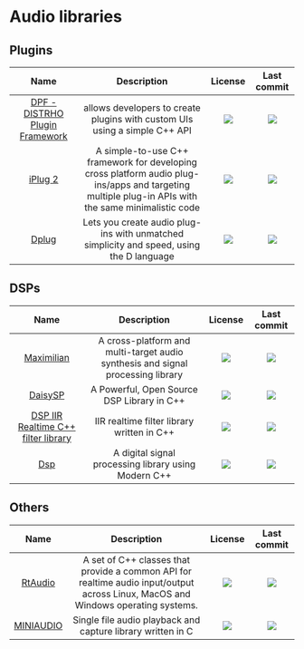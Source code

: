 # Audio libraries

## Plugins
|Name|Description|License|Last commit|
|:-:|:-:|:-:|:-:|
|[DPF - DISTRHO Plugin Framework](https://github.com/DISTRHO/DPF)|allows developers to create plugins with custom UIs using a simple C++ API|![](https://badgen.net/github/license/DISTRHO/DPF)|![](https://badgen.net/github/last-commit/DISTRHO/DPF)|
|[iPlug 2](https://github.com/iPlug2/iPlug2)|A simple-to-use C++ framework for developing cross platform audio plug-ins/apps and targeting multiple plug-in APIs with the same minimalistic code|![](https://badgen.net/github/license/iPlug2/iPlug2)|![](https://badgen.net/github/last-commit/iPlug2/iPlug2)|
|[Dplug](https://github.com/AuburnSounds/Dplug)|Lets you create audio plug-ins with unmatched simplicity and speed, using the D language|![](https://badgen.net/github/license/AuburnSounds/Dplug)|![](https://badgen.net/github/last-commit/AuburnSounds/Dplug)|

## DSPs
|Name|Description|License|Last commit|
|:-:|:-:|:-:|:-:|
|[Maximilian](https://github.com/micknoise/Maximilian)|A cross-platform and multi-target audio synthesis and signal processing library|![](https://badgen.net/github/license/micknoise/Maximilian)|![](https://badgen.net/github/last-commit/micknoise/Maximilian)|
|[DaisySP](https://github.com/electro-smith/DaisySP)|A Powerful, Open Source DSP Library in C++|![](https://badgen.net/github/license/electro-smith/DaisySP)|![](https://badgen.net/github/last-commit/electro-smith/DaisySP)|
|[DSP IIR Realtime C++ filter library](https://github.com/berndporr/iir1)|IIR realtime filter library written in C++|![](https://badgen.net/github/license/berndporr/iir1)|![](https://badgen.net/github/last-commit/berndporr/iir1)|
|[Dsp](https://github.com/nullpunktTUD/Dsp)|A digital signal processing library using Modern C++|![](https://badgen.net/github/license/nullpunktTUD/Dsp)|![](https://badgen.net/github/last-commit/nullpunktTUD/Dsp)|

## Others
|Name|Description|License|Last commit|
|:-:|:-:|:-:|:-:|
|[RtAudio](https://github.com/thestk/rtaudio)|A set of C++ classes that provide a common API for realtime audio input/output across Linux, MacOS and Windows operating systems.|![](https://badgen.net/github/license/thestk/rtaudio)|![](https://badgen.net/github/last-commit/thestk/rtaudio)|
|[MINIAUDIO](https://github.com/mackron/miniaudio)|Single file audio playback and capture library written in C|![](https://badgen.net/github/license/mackron/miniaudio)|![](https://badgen.net/github/last-commit/mackron/miniaudio)|
